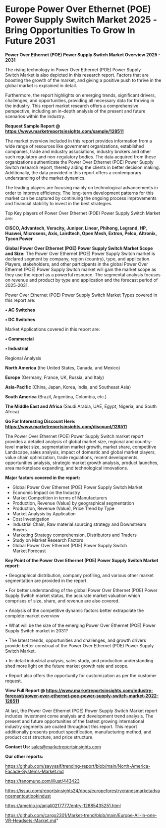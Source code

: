  # Europe Power Over Ethernet (POE) Power Supply Switch Market 2025 -Bring Opportunities To Grow In Future 2031

<Strong> Power Over Ethernet (POE) Power Supply Switch Market Overview 2025 - 2031</strong>

The rising technology in Power Over Ethernet (POE) Power Supply Switch Market is also depicted in this research report. Factors that are boosting the growth of the market, and giving a positive push to thrive in the global market is explained in detail.

Furthermore, the report highlights on emerging trends, significant drivers, challenges, and opportunities, providing all necessary data for thriving in the industry. This report market research offers a comprehensive perspective, including an in-depth analysis of the present and future scenarios within the industry.

<strong>Request Sample Report @ <a href=https://www.marketreportsinsights.com/sample/128511>https://www.marketreportsinsights.com/sample/128511</a></strong>

The market overview included in this report provides information from a wide range of resources like government organizations, established companies, trade and industry associations, industry brokers and other such regulatory and non-regulatory bodies. The data acquired from these organizations authenticate the Power Over Ethernet (POE) Power Supply Switch research report, thereby aiding the clients in better decision making. Additionally, the data provided in this report offers a contemporary understanding of the market dynamics.

The leading players are focusing mainly on technological advancements in order to improve efficiency. The long-term development patterns for this market can be captured by continuing the ongoing process improvements and financial stability to invest in the best strategies.

Top Key players of Power Over Ethernet (POE) Power Supply Switch Market are:

<strong>CISCO, Advantech, Veracity, Juniper, Linear, Phihong, Legrand, HP, Huawei, Microsens, Axis, Lairdtech, Open Mesh, Extron, Pelco, Altronix, Tycon Power</strong>

<strong><b>Global Power Over Ethernet (POE) Power Supply Switch Market Scope and Size:</b></strong>
The Power Over Ethernet (POE) Power Supply Switch market is declared segment by company, region (country), type, and application. Players, stakeholders, and other participants in the global Power Over Ethernet (POE) Power Supply Switch market will gain the market scope as they use the report as a powerful resource. The segmental analysis focuses on revenue and product by type and application and the forecast period of 2025-2031.

Power Over Ethernet (POE) Power Supply Switch Market Types covered in this report are:

<strong>• AC Switches

• DC Switches</strong>

Market Applications covered in this report are:

<strong>• Commercial

• Industrial</strong> 

Regional Analysis

<strong>North America</strong> (the United States, Canada, and Mexico)

<strong>Europe</strong> (Germany, France, UK, Russia, and Italy)

<strong>Asia-Pacific</strong> (China, Japan, Korea, India, and Southeast Asia)

<strong>South America</strong> (Brazil, Argentina, Colombia, etc.)

<strong>The Middle East and Africa</strong> (Saudi Arabia, UAE, Egypt, Nigeria, and South Africa)

<strong>Go For Interesting Discount Here: <a href=https://www.marketreportsinsights.com/discount/128511>https://www.marketreportsinsights.com/discount/128511</a></strong>

The Power Over Ethernet (POE) Power Supply Switch market report provides a detailed analysis of global market size, regional and country-level market size, segmentation market growth, market share, competitive Landscape, sales analysis, impact of domestic and global market players, value chain optimization, trade regulations, recent developments, opportunities analysis, strategic market growth analysis, product launches, area marketplace expanding, and technological innovations.

<strong><b>Major factors covered in the report:</b></strong>
<ul>
  <li>Global Power Over Ethernet (POE) Power Supply Switch Market </li>
  <li>Economic Impact on the Industry</li>
  <li>Market Competition in terms of Manufacturers</li>
  <li>Production, Revenue (Value) by geographical segmentation</li>
  <li>Production, Revenue (Value), Price Trend by Type</li>
  <li>Market Analysis by Application</li>
  <li>Cost Investigation</li>
  <li>Industrial Chain, Raw material sourcing strategy and Downstream Buyers</li>
  <li>Marketing Strategy comprehension, Distributors and Traders</li>
  <li>Study on Market Research Factors</li>
  <li>Global Power Over Ethernet (POE) Power Supply Switch Market Forecast</li>
</ul>

<strong><b>Key Point of the Power Over Ethernet (POE) Power Supply Switch Market report:</b></strong>

• Geographical distribution, company profiling, and various other market segmentation are provided in the report.

• For better understanding of the global Power Over Ethernet (POE) Power Supply Switch market status, the accurate market valuation which comprises of size, share, and revenue are also covered.

• Analysis of the competitive dynamic factors better extrapolate the complete market overview

• What will be the size of the emerging Power Over Ethernet (POE) Power Supply Switch market in 2031?

• The latest trends, opportunities and challenges, and growth drivers provide better construal of the Power Over Ethernet (POE) Power Supply Switch Market.

• In-detail industrial analysis, sales study, and production understanding shed more light on the future market growth rate and scope.

• Report also offers the opportunity for customization as per the customer request.

<strong><b>View Full Report @ <a href=https://www.marketreportsinsights.com/industry-forecast/power-over-ethernet-poe-power-supply-switch-market-2022-128511>https://www.marketreportsinsights.com/industry-forecast/power-over-ethernet-poe-power-supply-switch-market-2022-128511</a></b></strong>


At last, the Power Over Ethernet (POE) Power Supply Switch Market report includes investment come analysis and development trend analysis. The present and future opportunities of the fastest growing international industry segments are coated throughout this report. This report additionally presents product specification, manufacturing method, and product cost structure, and price structure.

<strong>Contact Us:</strong>
sales@marketreportsinsights.com

<strong>Our other reports:</strong>

<a href=https://github.com/sayysaif/trending-report/blob/main/North-America-Facade-Systems-Market.md>https://github.com/sayysaif/trending-report/blob/main/North-America-Facade-Systems-Market.md</a>

<a href=https://tanomuno.com/illust/443423>https://tanomuno.com/illust/443423</a>

<a href=https://issuu.com/reportsinsights24/docs/europeforestrycranesmarketadvancementoutlookindust>https://issuu.com/reportsinsights24/docs/europeforestrycranesmarketadvancementoutlookindust</a>

<a href=https://ameblo.jp/anjali0217777/entry-12885435251.html>https://ameblo.jp/anjali0217777/entry-12885435251.html</a>

<a href=https://github.com/cargo2301/Market-trend/blob/main/Europe-All-in-one-VR-Headsets-Market.md>https://github.com/cargo2301/Market-trend/blob/main/Europe-All-in-one-VR-Headsets-Market.md</a>"
